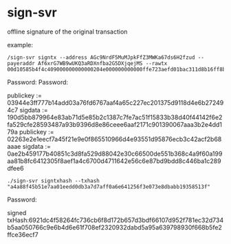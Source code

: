# sign-svr

offline signature of the original transaction

example:
```
/sign-svr signtx --address AGc9NrdF5MuMJpkFfZ3MWKa67ds6H2fzud --payeraddr Af6xrG7WB9wUKQ3aRDXnfba2G5DXjqejMS --rawtx  00d10585b4f4c409000000000000204e000000000000ffe723aefd01bac311d8b16ff8bfd594d77f31ee7100c66b14092118e0112274581b60dfb6fedcbfdcfc044be76a7cc814ffe723aefd01bac311d8b16ff8bfd594d77f31ee6a7cc8516a7cc86c51c1087472616e736665721400000000000000000000000000000000000000010068164f6e746f6c6f67792e4e61746976652e496e766f6b65000051c1087472616e736665721400000000000000000000000000000000000000010068164f6e746f6c6f67792e4e61746976652e496e766f6b650000
```
Password:
Password:

publickey := 03944e3ff777b14add03a76fd6767aaf4a65c227ec201375d9118d4e6b272494c7
sigdata := 190d5bb879964e83ab71d5e85b2c1387c7fe7ac51f15833b38d40f44142f6e2fa529cfe28593487a93b9396d8e86ceee6aaf2171c901390067aaa3b2e4dd179a
publickey := 02263e2e1eecf7a45f21e9e0f865510966d4e93551d95876ecb3c42acf2b68aaae
sigdata := 0ae2b459177b40851c3d8fa529d88042e30c66500de551b368c4a9f60a199aa81b8fc6412305f8aef1a4c6700d4711642e56c6e87bd9bdd8c446ba1c289dfee6




```
./sign-svr signtxhash --txhash "a4a88f45b51e7aa01eedd0db3a7d7aff0a6e641256f3e073e8dbabb19358513f"
```

Password:


signed txHash:6921dc4f58264fc736cb6f8d172b657d3bdf66107d952f781ec32d734b5aa050766c9e6b4d6e61f708ef2320932dabd5a95a639798930f668b5fe2ffce36ecf7

